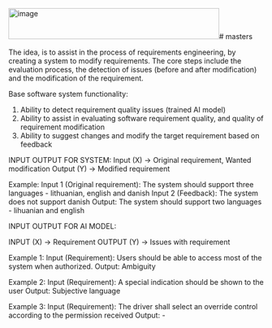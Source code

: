<img width="415" height="61" alt="image" src="https://github.com/user-attachments/assets/c0aa6959-e503-4db0-9026-a32a3f466453" /># masters

The idea, is to assist in the process of requirements engineering, by creating a system to modify requirements.
The core steps include the evaluation process, the detection of issues (before and after modification) and the modification of the requirement.

Base software system functionality:
  1. Ability to detect requirement quality issues (trained AI model)
  2. Ability to assist in evaluating software requirement quality, and quality of requirement modification
  3. Ability to suggest changes and modify the target requirement based on feedback


     
INPUT OUTPUT FOR SYSTEM:
Input (X) -> Original requirement, Wanted modification
Output (Y) -> Modified requirement

Example:
Input 1 (Original requirement): The system should support three languages - lithuanian, english and danish
Input 2 (Feedback): The system does not support danish
Output: The system should support two languages - lihuanian and english


INPUT OUTPUT FOR AI MODEL:

INPUT (X) -> Requirement
OUTPUT (Y) -> Issues with requirement

Example 1:
Input (Requirement): Users should be able to access most of the system when authorized.
Output: Ambiguity

Example 2:
Input (Requirement):  A special indication should be shown to the user
Output: Subjective language

Example 3:
Input (Requirement):  The driver shall select an override control according to the permission received
Output: -

